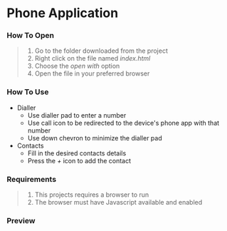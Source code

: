 # Phone Application

### How To Open
> 1. Go to the folder downloaded from the project
> 2. Right click on the file named _index.html_
> 3. Choose the _open with_ option
> 4. Open the file in your preferred browser

### How To Use
- Dialler
	- Use dialler pad to enter a number
	- Use call icon to be redirected to the device's phone app with that number
	- Use down chevron to minimize the dialler pad
- Contacts
	- Fill in the desired contacts details
	- Press the _+_ icon to add the contact

### Requirements
> 1. This projects requires a browser to run
> 2. The browser must have Javascript available and enabled

### Preview
